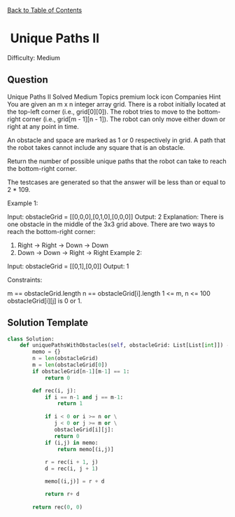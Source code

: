 [Back to Table of Contents](../README.md)

#  Unique Paths II
Difficulty: Medium

## Question
Unique Paths II
Solved
Medium
Topics
premium lock icon
Companies
Hint
You are given an m x n integer array grid. There is a robot initially located at the top-left corner (i.e., grid[0][0]). The robot tries to move to the bottom-right corner (i.e., grid[m - 1][n - 1]). The robot can only move either down or right at any point in time.

An obstacle and space are marked as 1 or 0 respectively in grid. A path that the robot takes cannot include any square that is an obstacle.

Return the number of possible unique paths that the robot can take to reach the bottom-right corner.

The testcases are generated so that the answer will be less than or equal to 2 * 109.

 

Example 1:


Input: obstacleGrid = [[0,0,0],[0,1,0],[0,0,0]]
Output: 2
Explanation: There is one obstacle in the middle of the 3x3 grid above.
There are two ways to reach the bottom-right corner:
1. Right -> Right -> Down -> Down
2. Down -> Down -> Right -> Right
Example 2:


Input: obstacleGrid = [[0,1],[0,0]]
Output: 1
 

Constraints:

m == obstacleGrid.length
n == obstacleGrid[i].length
1 <= m, n <= 100
obstacleGrid[i][j] is 0 or 1.

## Solution Template
```python
class Solution:
    def uniquePathsWithObstacles(self, obstacleGrid: List[List[int]]) -> int:
        memo = {}
        n = len(obstacleGrid)
        m = len(obstacleGrid[0])
        if obstacleGrid[n-1][m-1] == 1:
            return 0

        def rec(i, j):
            if i == n-1 and j == m-1:
                return 1
            
            if i < 0 or i >= n or \
               j < 0 or j >= m or \
               obstacleGrid[i][j]:
               return 0
            if (i,j) in memo:
                return memo[(i,j)]
            
            r = rec(i + 1, j)
            d = rec(i, j + 1)

            memo[(i,j)] = r + d

            return r+ d
        
        return rec(0, 0)

        
```
